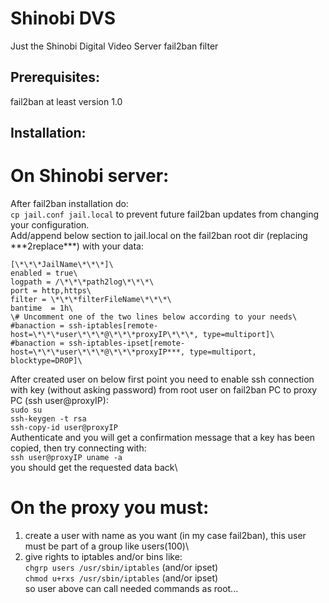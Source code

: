 # Shinobi DVS
Just the Shinobi Digital Video Server fail2ban filter

## Prerequisites:
fail2ban at least version 1.0

## Installation:
# On Shinobi server:
After fail2ban installation do:\
`cp jail.conf jail.local` to prevent future fail2ban updates from changing your configuration.\
Add/append below section to jail.local on the fail2ban root dir (replacing \*\*\*2replace\*\*\*) with your data:
```
[\*\*\*JailName\*\*\*]\
enabled = true\
logpath = /\*\*\*path2log\*\*\*\
port = http,https\
filter = \*\*\*filterFileName\*\*\*\
bantime  = 1h\
\# Uncomment one of the two lines below according to your needs\
#banaction = ssh-iptables[remote-host=\*\*\*user\*\*\*@\*\*\*proxyIP\*\*\*, type=multiport]\
#banaction = ssh-iptables-ipset[remote-host=\*\*\*user\*\*\*@\*\*\*proxyIP***, type=multiport, blocktype=DROP]\
```
After created user on below first point you need to enable ssh connection with key (without asking password) from root user on fail2ban PC to proxy PC (ssh user@proxyIP):\
`sudo su`\
`ssh-keygen -t rsa`\
`ssh-copy-id user@proxyIP`\
Authenticate and you will get a confirmation message that a key has been copied, then try connecting with:\
`ssh user@proxyIP uname -a`\
you should get the requested data back\

# On the proxy you must:
1) create a user with name as you want (in my case fail2ban), this user must be part of a group like users(100)\
2) give rights to iptables and/or bins like:\
`chgrp users /usr/sbin/iptables` (and/or ipset)\
`chmod u+rxs /usr/sbin/iptables` (and/or ipset)\
so user above can call needed commands as root...
